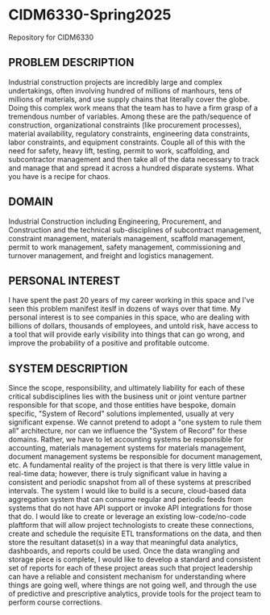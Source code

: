 # CIDM6330-Spring2025
Repository for CIDM6330 

## PROBLEM DESCRIPTION
Industrial construction projects are incredibly large and complex undertakings, often involving hundred of millions of manhours, tens of millions of materials, and use supply chains that literally cover the globe. 
Doing this complex work means that the team has to have a firm grasp of a tremendous number of variables. Among these are the path/sequence of construction, organizational constraints (like procurement processes), material availability, regulatory constraints, engineering data constraints, 
labor constraints, and equipment constraints. Couple all of this with the need for safety, heavy lift, testing, permit to work, scaffolding, and subcontractor management and then take all of the data necessary to track and manage that and spread it across a hundred disparate systems. What you have is a recipe for chaos. 

## DOMAIN 
Industrial Construction including Engineering, Procurement, and Construction and the technical sub-disciplines of subcontract management, constraint management, materials management, scaffold management, permit to work management, safety management, commissioning and turnover management, and freight and logistics management.

## PERSONAL INTEREST
I have spent the past 20 years of my career working in this space and I've seen this problem manifest iteslf in dozens of ways over that time. My personal interest is to see companies in this space, who are dealing with billions of dollars, thousands of employees, and untold risk, have access to a tool that will provide early visibility into things that can go wrong, and improve the probability of a positive and profitable outcome. 

## SYSTEM DESCRIPTION
Since the scope, responsibility, and ultimately liability for each of these critical subdisciplines lies with the business unit or joint venture partner responsible for that scope, and those entities have bespoke, domain specific, "System of Record" solutions implemented, usually at very significant expense. We cannot pretend to adopt a "one system to rule them all" architecture, nor can we influence the "System of Record" for these domains. Rather, we have to let accounting systems be responsible for accounting, materials management systems for materials management, document management systems be responsible for document management, etc. A fundamental reality of the project is that there is very little value in real-time data; however, there is truly significant value in having a consistent and periodic snapshot from all of these systems at prescribed intervals. The system I would like to build is a secure, cloud-based data aggregation system that can consume regular and periodic feeds from systems that do not have API support or invoke API integrations for those that do. I would like to create or leverage an existing low-code/no-code plaftform that will allow project technologists to create these connections, create and schedule the requisite ETL transformations on the data, and then store the resultant dataset(s) in a way that meaningful data analytics, dashboards, and reports could be used. Once the data wrangling and storage piece is complete, I would like to develop a standard and consistent set of reports for each of these project areas such that project leadership can have a reliable and consistent mechanism for understanding where things are going well, where things are not going well, and through the use of predictive and prescriptive analytics, provide tools for the project team to perform course corrections. 
